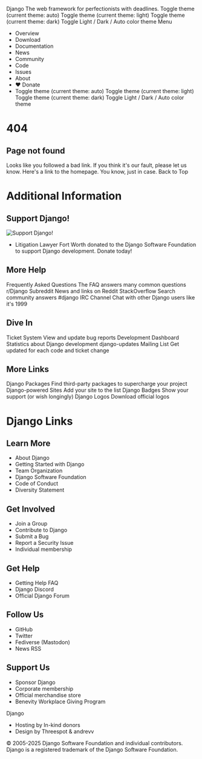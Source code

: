 Django
The web framework for perfectionists with deadlines.
Toggle theme (current theme: auto)
Toggle theme (current theme: light)
Toggle theme (current theme: dark)
Toggle Light / Dark / Auto color theme
Menu
  * Overview
  * Download
  * Documentation
  * News
  * Community
  * Code
  * Issues
  * About
  * ♥ Donate
  * Toggle theme (current theme: auto)
Toggle theme (current theme: light)
Toggle theme (current theme: dark)
Toggle Light / Dark / Auto color theme


# 404
## Page not found
Looks like you followed a bad link. If you think it's our fault, please let us know.
Here's a link to the homepage. You know, just in case.
Back to Top
# Additional Information
## Support Django!
![Support Django!](https://static.djangoproject.com/img/fundraising-heart.cd6bb84ffd33.svg)
  * Litigation Lawyer Fort Worth donated to the Django Software Foundation to support Django development. Donate today! 


## More Help
Frequently Asked Questions 
    The FAQ answers many common questions
r/Django Subreddit
    News and links on Reddit
StackOverflow
    Search community answers
#django IRC Channel
    Chat with other Django users like it's 1999
## Dive In
Ticket System
    View and update bug reports
Development Dashboard
    Statistics about Django development
django-updates Mailing List
    Get updated for each code and ticket change
## More Links
Django Packages
    Find third-party packages to supercharge your project
Django-powered Sites
    Add your site to the list
Django Badges
    Show your support (or wish longingly)
Django Logos
    Download official logos
# Django Links
## Learn More
  * About Django
  * Getting Started with Django
  * Team Organization
  * Django Software Foundation
  * Code of Conduct
  * Diversity Statement


## Get Involved
  * Join a Group
  * Contribute to Django
  * Submit a Bug
  * Report a Security Issue
  * Individual membership


## Get Help
  * Getting Help FAQ
  * Django Discord
  * Official Django Forum


## Follow Us
  * GitHub
  * Twitter
  * Fediverse (Mastodon)
  * News RSS


## Support Us
  * Sponsor Django
  * Corporate membership
  * Official merchandise store
  * Benevity Workplace Giving Program


Django
  * Hosting by In-kind donors
  * Design by Threespot & andrevv


© 2005-2025  Django Software Foundation and individual contributors. Django is a registered trademark of the Django Software Foundation. 
